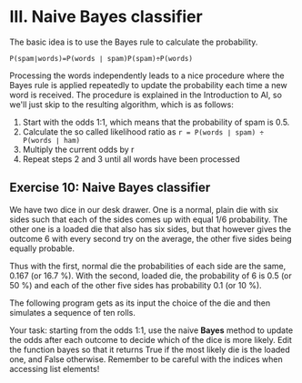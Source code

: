 # III. Naive Bayes classifier

The basic idea is to use the Bayes rule to calculate the probability.

`P(spam∣words)=P(words ∣ spam)P(spam)÷P(words)`

Processing the words independently leads to a nice procedure where the Bayes rule is applied repeatedly to update the probability each time a new word is received. The procedure is explained in the Introduction to AI, so we'll just skip to the resulting algorithm, which is as follows:

1. Start with the odds 1:1, which means that the probability of spam is 0.5.
2. Calculate the so called likelihood ratio as `r = P(words ∣ spam) ÷ P(words ∣ ham)`
3. Multiply the current odds by r
4. Repeat steps 2 and 3 until all words have been processed

## Exercise 10: Naive Bayes classifier

We have two dice in our desk drawer. One is a normal, plain die with six sides such that each of the sides comes up with equal 1/6 probability. The other one is a loaded die that also has six sides, but that however gives the outcome 6 with every second try on the average, the other five sides being equally probable.

Thus with the first, normal die the probabilities of each side are the same, 0.167 (or 16.7 %). With the second, loaded die, the probability of 6 is 0.5 (or 50 %) and each of the other five sides has probability 0.1 (or 10 %).

The following program gets as its input the choice of the die and then simulates a sequence of ten rolls.

Your task: starting from the odds 1:1, use the naive **Bayes** method to update the odds after each outcome to decide which of the dice is more likely. Edit the function bayes so that it returns True if the most likely die is the loaded one, and False otherwise. Remember to be careful with the indices when accessing list elements!
